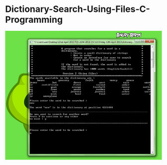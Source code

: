 # Dictionary-Search-Using-Files-C-Programming



![Dictionary-Search-Using-Files-C-Programming Photo](https://github.com/dwachira/Dictionary-Search-Using-Files-C-Programming/blob/master/Dictionary_using_Files_C_Program_by_David_Wachira_screenshot.png?raw=true)
